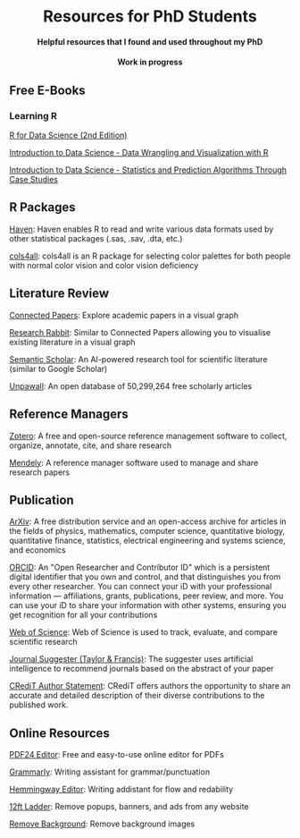 <h1 align = "center"> Resources for PhD Students </h1>
<h4 align = "center"> Helpful resources that I found and used throughout my PhD </h4>
<h4 align = "center"> Work in progress </h4>

<h2> Free E-Books </h2>
<h3> Learning R </h3>
<p> <a href = https://r4ds.hadley.nz/> R for Data Science (2nd Edition)</a> </p>
<p> <a href = https://rafalab.dfci.harvard.edu/dsbook-part-1/> Introduction to Data Science - Data Wrangling and Visualization with R</a> </p>
<p> <a href = https://rafalab.dfci.harvard.edu/dsbook-part-2/> Introduction to Data Science - Statistics and Prediction Algorithms Through Case Studies</a> </p>

<h2> R Packages </h2>
<p> <a href = https://haven.tidyverse.org/> Haven</a>: Haven enables R to read and write various data formats used by other statistical packages (.sas, .sav, .dta, etc.) </p>
<p> <a href = https://github.com/mtennekes/cols4all> cols4all</a>: cols4all is an R package for selecting color palettes for both people with normal color vision and color vision deficiency </p>

<h2> Literature Review </h2>
<p> <a href = https://www.connectedpapers.com> Connected Papers</a>: Explore academic papers in a visual graph </p>
<p> <a href = https://www.researchrabbit.ai/> Research Rabbit</a>: Similar to Connected Papers allowing you to visualise existing literature in a visual graph </p>
<p> <a href = https://www.semanticscholar.org/> Semantic Scholar</a>: An AI-powered research tool for scientific literature (similar to Google Scholar) </p>
<p> <a href = https://www.unpaywall.org/> Unpawall</a>:  An open database of 50,299,264 free scholarly articles </p> 

<h2> Reference Managers </h2>
<p> <a href = https://www.zotero.org/> Zotero</a>: A free and open-source reference management software to collect, organize, annotate, cite, and share research </p>
<p> <a href = https://www.mendeley.com> Mendely</a>: A reference manager software used to manage and share research papers

<h2> Publication </h2>
<p> <a href = https://arxiv.org/> ArXiv</a>: A free distribution service and an open-access archive for articles in the fields of physics, mathematics, computer science, quantitative biology, quantitative finance, statistics, electrical engineering and systems science, and economics
<p> <a href = https://orcid.org/> ORCID</a>: An "Open Researcher and Contributor ID" which is a persistent digital identifier that you own and control, and that distinguishes you from every other researcher. You can connect your iD with your professional information — affiliations, grants, publications, peer review, and more. You can use your iD to share your information with other systems, ensuring you get recognition for all your contributions </p>
<p> <a href = https://www.webofscience.com/wos/woscc/basic-search> Web of Science</a>: Web of Science is used to track, evaluate, and compare scientific research </p>
<p> <a href = https://authorservices.taylorandfrancis.com/publishing-your-research/choosing-a-journal/journal-suggester/> Journal Suggester (Taylor & Francis)</a>: The suggester uses artificial intelligence to recommend journals based on the abstract of your paper </p>
<p> <a href = https://www.elsevier.com/researcher/author/policies-and-guidelines/credit-author-statement> CRediT Author Statement</a>: CRediT offers authors the opportunity to share an accurate and detailed description of their diverse contributions to the published work.

<h2> Online Resources </h2>
<p> <a href = https://tools.pdf24.org/en/> PDF24 Editor</a>: Free and easy-to-use online editor for PDFs </p>
<p> <a href = https://app.grammarly.com/> Grammarly</a>: Writing assistant for grammar/punctuation </p>
<p> <a href = https://hemingwayapp.com/> Hemmingway Editor</a>: Writing addistant for flow and redability </p>
<p> <a href = https://12ft.io/> 12ft Ladder</a>: Remove popups, banners, and ads from any website </p>
<p> <a href = https://www.remove.bg/> Remove Background</a>: Remove background images </p>

